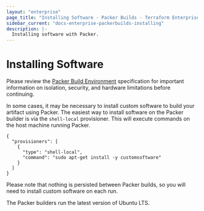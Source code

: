 ```yaml
---
layout: "enterprise"
page_title: "Installing Software - Packer Builds - Terraform Enterprise"
sidebar_current: "docs-enterprise-packerbuilds-installing"
description: |-
  Installing software with Packer.
---
```


# Installing Software

Please review the [Packer Build Environment](docs/enterprise/packer/builds/build-environment.html)
specification for important information on isolation, security, and hardware
limitations before continuing.

In some cases, it may be necessary to install custom software to build your
artifact using Packer. The easiest way to install software on the Packer builder
is via the `shell-local` provisioner. This will execute commands on the host
machine running Packer.

    {
      "provisioners": [
        {
          "type": "shell-local",
          "command": "sudo apt-get install -y customsoftware"
        }
      ]
    }

Please note that nothing is persisted between Packer builds, so you will need
to install custom software on each run.

The Packer builders run the latest version of Ubuntu LTS.
